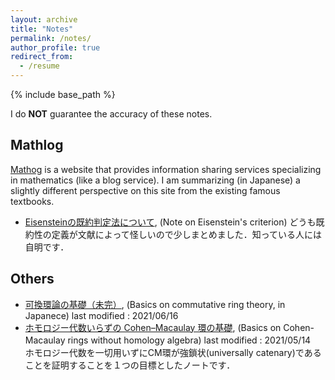 ```yaml
---
layout: archive
title: "Notes"
permalink: /notes/
author_profile: true
redirect_from:
  - /resume
---
```


{% include base_path %}

I do **NOT** guarantee the accuracy of these notes.
## Mathlog
[Mathog](https://mathlog.info/) is a website that provides information sharing services specializing in mathematics (like a blog service). I am summarizing (in Japanese) a slightly different perspective on this site from the existing famous textbooks.
- [Eisensteinの既約判定法について](https://mathlog.info/articles/2344), (Note on Eisenstein's criterion) どうも既約性の定義が文献によって怪しいので少しまとめました．知っている人には自明です．
## Others 
- [可換環論の基礎（未完）](/files/ring.pdf), (Basics on commutative ring theory, in Japanece) last modified : 2021/06/16
- [ホモロジー代数いらずの Cohen–Macaulay 環の基礎](/files/CMwithoutHA.pdf), (Basics on Cohen-Macaulay rings without homology algebra) 
last modified : 2021/05/14　ホモロジー代数を一切用いずにCM環が強鎖状(universally catenary)であることを証明することを１つの目標としたノートです．
